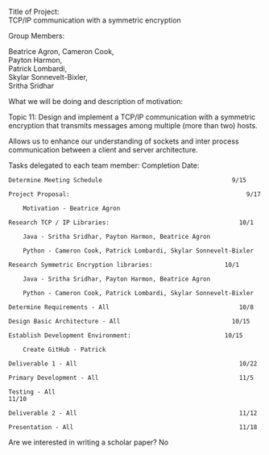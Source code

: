 Title of Project:  
	TCP/IP communication with a symmetric encryption 

Group Members: 

Beatrice Agron, 
Cameron Cook,  
Payton Harmon,  
Patrick Lombardi,  
Skylar Sonnevelt-Bixler,  
Sritha Sridhar 

What we will be doing and description of motivation:  

Topic 11: Design and implement a TCP/IP communication with a symmetric encryption that transmits messages among multiple (more than two) hosts. 

Allows us to enhance our understanding of sockets and inter process communication between a client and server architecture. 

Tasks delegated to each team member:						Completion Date: 

	Determine Meeting Schedule							          9/15 

	Project Proposal:								                  9/17 

		Motivation - Beatrice Agron 

	Research TCP / IP Libraries:							        10/1 

		Java - Sritha Sridhar, Payton Harmon, Beatrice Agron 

		Python - Cameron Cook, Patrick Lombardi, Skylar Sonnevelt-Bixler 

	Research Symmetric Encryption libraries:					10/1 

		Java - Sritha Sridhar, Payton Harmon, Beatrice Agron 

		Python - Cameron Cook, Patrick Lombardi, Skylar Sonnevelt-Bixler 

	Determine Requirements - All							        10/8 

	Design Basic Architecture - All							      10/15 

	Establish Development Environment:						    10/15 

		Create GitHub - Patrick 

	Deliverable 1 - All								                10/22 

	Primary Development - All							            11/5 

	Testing	- All									                    11/10 

	Deliverable 2 - All								                11/12 

	Presentation - All								                11/18 

	 

Are we interested in writing a scholar paper? No 
